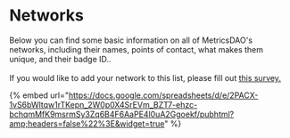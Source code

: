 # Networks

Below you can find some basic information on all of MetricsDAO's networks, including their names, points of contact, what makes them unique, and their badge ID.. \
\
If you would like to add your network to this list, please fill out [this survey.](https://forms.gle/7HqE7SM3vV3EdDxq8)

{% embed url="https://docs.google.com/spreadsheets/d/e/2PACX-1vS6bWltqw1rTKepn_2W0p0X4SrEVm_BZT7-ehzc-bchqmMfK9msrmSy3Zq6B4F6AaPE4l0uA2Ggoekf/pubhtml?amp;headers=false%22%3E&widget=true" %}
